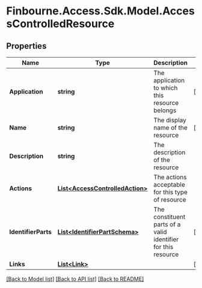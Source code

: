 
# Finbourne.Access.Sdk.Model.AccessControlledResource

## Properties

Name | Type | Description | Notes
------------ | ------------- | ------------- | -------------
**Application** | **string** | The application to which this resource belongs | [optional] 
**Name** | **string** | The display name of the resource | [optional] 
**Description** | **string** | The description of the resource | 
**Actions** | [**List&lt;AccessControlledAction&gt;**](AccessControlledAction.md) | The actions acceptable for this type of resource | 
**IdentifierParts** | [**List&lt;IdentifierPartSchema&gt;**](IdentifierPartSchema.md) | The constituent parts of a valid identifier for this resource | [optional] 
**Links** | [**List&lt;Link&gt;**](Link.md) |  | [optional] 

[[Back to Model list]](../README.md#documentation-for-models)
[[Back to API list]](../README.md#documentation-for-api-endpoints)
[[Back to README]](../README.md)

